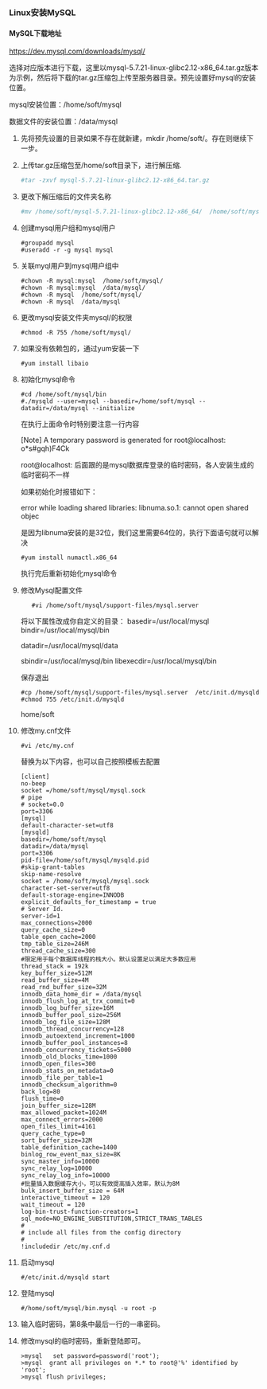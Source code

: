 ### Linux安装MySQL

#### MySQL下载地址 

https://dev.mysql.com/downloads/mysql/

选择对应版本进行下载，这里以mysql-5.7.21-linux-glibc2.12-x86_64.tar.gz版本为示例，然后将下载的tar.gz压缩包上传至服务器目录。预先设置好mysql的安装位置。

mysql安装位置：/home/soft/mysql

数据文件的安装位置：/data/mysql



1. 先将预先设置的目录如果不存在就新建，mkdir /home/soft/。存在则继续下一步。

2. 上传tar.gz压缩包至/home/soft目录下，进行解压缩.

   ```powershell
   #tar -zxvf mysql-5.7.21-linux-glibc2.12-x86_64.tar.gz
   ```

3. 更改下解压缩后的文件夹名称

   ```powershell
   #mv /home/soft/mysql-5.7.21-linux-glibc2.12-x86_64/  /home/soft/mysql
   ```

4. 创建mysql用户组和mysql用户

    ```shell
   #groupadd mysql
   #useradd -r -g mysql mysql
   ```
5. 关联myql用户到mysql用户组中
    ```shell
    #chown -R mysql:mysql  /home/soft/mysql/
    #chown -R mysql:mysql  /data/mysql/
    #chown -R mysql  /home/soft/mysql/
    #chown -R mysql  /data/mysql
    ```
6. 更改mysql安装文件夹mysql/的权限
    ```shell
    #chmod -R 755 /home/soft/mysql/
    ```
7. 如果没有依赖包的，通过yum安装一下
    ```shell
    #yum install libaio
    ``` 
8. 初始化mysql命令
    ```shell
    #cd /home/soft/mysql/bin
    #./mysqld --user=mysql --basedir=/home/soft/mysql --datadir=/data/mysql --initialize
    ```
    在执行上面命令时特别要注意一行内容   
    
    [Note] A temporary password is generated for root@localhost: o*s#gqh)F4Ck
    
    root@localhost: 后面跟的是mysql数据库登录的临时密码，各人安装生成的临时密码不一样
    
    如果初始化时报错如下：
    
    error while loading shared libraries: libnuma.so.1: cannot open shared objec
    
    是因为libnuma安装的是32位，我们这里需要64位的，执行下面语句就可以解决
    ```
    #yum install numactl.x86_64
    ```
    执行完后重新初始化mysql命令

9. 修改Mysql配置文件
     ```
        #vi /home/soft/mysql/support-files/mysql.server
    ```
    将以下属性改成你自定义的目录：
    basedir=/usr/local/mysql
    bindir=/usr/local/mysql/bin
    
    datadir=/usr/local/mysql/data
    
    sbindir=/usr/local/mysql/bin
    libexecdir=/usr/local/mysql/bin
    
    保存退出
    ```shell
    #cp /home/soft/mysql/support-files/mysql.server  /etc/init.d/mysqld
    #chmod 755 /etc/init.d/mysqld
    ```
    home/soft
    
10. 修改my.cnf文件
    ```shell
    #vi /etc/my.cnf
    ```
    替换为以下内容，也可以自己按照模板去配置
    ```text
    [client]
    no-beep
    socket =/home/soft/mysql/mysql.sock
    # pipe
    # socket=0.0
    port=3306
    [mysql]
    default-character-set=utf8
    [mysqld]
    basedir=/home/soft/mysql
    datadir=/data/mysql
    port=3306
    pid-file=/home/soft/mysql/mysqld.pid
    #skip-grant-tables
    skip-name-resolve
    socket = /home/soft/mysql/mysql.sock
    character-set-server=utf8
    default-storage-engine=INNODB
    explicit_defaults_for_timestamp = true
    # Server Id.
    server-id=1
    max_connections=2000
    query_cache_size=0
    table_open_cache=2000
    tmp_table_size=246M
    thread_cache_size=300
    #限定用于每个数据库线程的栈大小。默认设置足以满足大多数应用
    thread_stack = 192k
    key_buffer_size=512M
    read_buffer_size=4M
    read_rnd_buffer_size=32M
    innodb_data_home_dir = /data/mysql
    innodb_flush_log_at_trx_commit=0
    innodb_log_buffer_size=16M
    innodb_buffer_pool_size=256M
    innodb_log_file_size=128M
    innodb_thread_concurrency=128
    innodb_autoextend_increment=1000
    innodb_buffer_pool_instances=8
    innodb_concurrency_tickets=5000
    innodb_old_blocks_time=1000
    innodb_open_files=300
    innodb_stats_on_metadata=0
    innodb_file_per_table=1
    innodb_checksum_algorithm=0
    back_log=80
    flush_time=0
    join_buffer_size=128M
    max_allowed_packet=1024M
    max_connect_errors=2000
    open_files_limit=4161
    query_cache_type=0
    sort_buffer_size=32M
    table_definition_cache=1400
    binlog_row_event_max_size=8K
    sync_master_info=10000
    sync_relay_log=10000
    sync_relay_log_info=10000
    #批量插入数据缓存大小，可以有效提高插入效率，默认为8M
    bulk_insert_buffer_size = 64M
    interactive_timeout = 120
    wait_timeout = 120
    log-bin-trust-function-creators=1
    sql_mode=NO_ENGINE_SUBSTITUTION,STRICT_TRANS_TABLES
    #
    # include all files from the config directory
    #
    !includedir /etc/my.cnf.d
    ```

11. 启动mysql
    ```shell
    #/etc/init.d/mysqld start
    ```
12. 登陆mysql
    ```
    #/home/soft/mysql/bin.mysql -u root -p
    ```
13. 输入临时密码，第8条中最后一行的一串密码。
14. 修改mysql的临时密码，重新登陆即可。
    ```mysql
    >mysql   set password=password('root');
    >mysql  grant all privileges on *.* to root@'%' identified by 'root';
    >mysql flush privileges;
    ```






